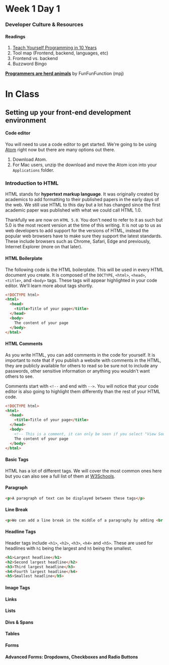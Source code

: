 # Week 1 Day 1

###  Developer Culture & Resources 

#### Readings
1. [Teach Yourself Programming in 10 Years](http://norvig.com/21-days.html)
2. Tool map (Frontend, backend, languages, etc)
3. Frontend vs. backend
4. Buzzword Bingo

**[Programmers are herd animals](https://www.youtube.com/watch?v=lrf6xuFq1Ms)** by FunFunFunction (mpj)


# In Class

## Setting up your front-end development environment

#### Code editor
You will need to use a code editor to get started. We're going to be using [Atom](https://atom.io) right now but there are many options out there.
  
1. Download Atom.
2. For Mac users, unzip the download and move the Atom icon into your `Applications` folder.


### Introduction to HTML
HTML stands for **hypertext markup language**. It was originally created by academics to add formatting to their published papers in the early days of the web. We still use HTML to this day but a lot has changed since the first academic paper was published with what we could call HTML 1.0.

Thankfully we are now on `HTML 5.0`. You don't need to refer to it as such but 5.0 is the most recent version at the time of this writing. It is not up to us as web developers to add support for the versions of HTML, instead the popular web browsers have to make sure they support the latest standards. These include browsers such as Chrome, Safari, Edge and previously, Internet Explorer (more on that later).

#### HTML Boilerplate

The following code is the HTML boilerplate. This will be used in every HTML document you create. It is composed of the `DOCTYPE`, `<html>`, `<head>`, `<title>`, and `<body>` tags. These tags will appear highlighted in your code editor. We'll learn more about tags shortly.

```html
<!DOCTYPE html>
<html>
  <head>
    <title>Title of your page</title>
  </head>
  <body>
    The content of your page
  </body>
</html>
```

#### HTML Comments

As you write HTML, you can add comments in the code for yourself. It is important to note that if you publish a website with comments in the HTML, they are publicly available for others to read so be sure not to include any passwords, other sensitive information or anything you wouldn't want others to see.

Comments start with `<!--` and end with `-->`. You will notice that your code editor is also going to highlight them differently than the rest of your HTML code.

```html
<!DOCTYPE html>
<html>
  <head>
    <title>Title of your page</title>
  </head>
  <body>
    <!-- This is a comment, it can only be seen if you select "View Source" in your browser -->
    The content of your page
  </body>
</html>
````

#### Basic Tags
HTML has a lot of different tags. We will cover the most common ones here but you can also see a full list of them at [W3Schools](http://www.w3schools.com/tags/).

#### Paragraph <p>
```html
<p>A paragraph of text can be displayed between these tags</p>
```
  
#### Line Break <br>
```html
<p>We can add a line break in the middle of a paragraphy by adding <br > into it and it will insert a break in the paragraph.</p>
```

#### Headline Tags
Header tags include `<h1>`, `<h2>`, `<h3>`, `<h4>` and `<h5>`. These are used for headlines with `h1` being the largest and `h5` being the smallest.

```html
<h1>Largest headline</h1>
<h2>Second largest headline</h2>
<h3>Third largest headline</h3>
<h4>Fourth largest headline</h4>
<h5>Smallest headline</h5>
````

#### Image Tags

#### Links

#### Lists



#### Divs & Spans

#### Tables

#### Forms

#### Advanced Forms: Dropdowns, Checkboxes and Radio Buttons
